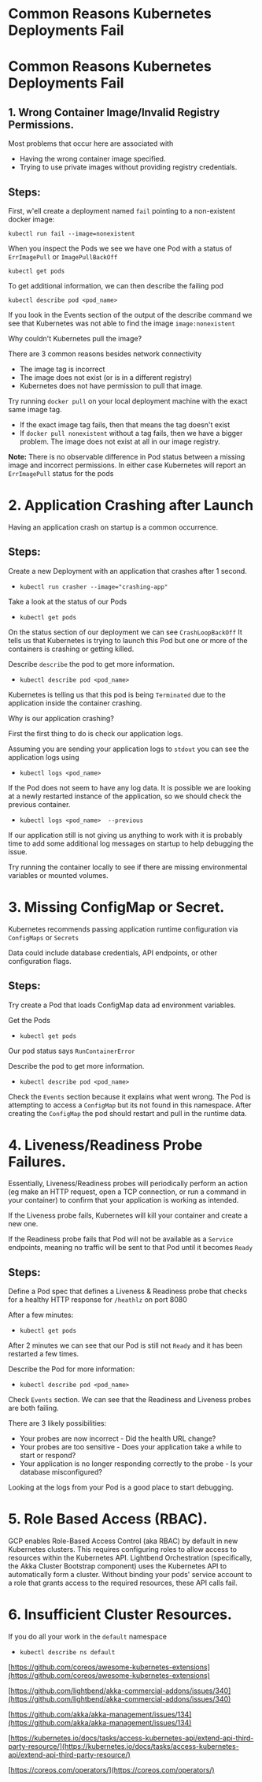 # Common Reasons Kubernetes Deployments Fail

# Common Reasons Kubernetes Deployments Fail

## 1. Wrong Container Image/Invalid Registry Permissions.

Most problems that occur  here are associated with 

- Having the wrong container image specified.
- Trying to use private images without providing registry credentials.

## Steps:

First, w'ell create a deployment named  `fail` pointing to a non-existent docker image: 

`kubectl run fail --image=nonexistent`

When you inspect the Pods we see we have one Pod with a status of `ErrImagePull` or `ImagePullBackOff`

`kubectl get pods` 

To get additional information, we can then describe the failing pod

`kubectl describe pod <pod_name>`

If you look in the Events section of the output of the describe command we see that Kubernetes was not able to find the image `image:nonexistent`

Why couldn't Kubernetes pull the image?

There are 3 common reasons besides network connectivity

- The image tag is incorrect
- The image does not exist (or is in a different registry)
- Kubernetes does not have permission to pull that image.

Try running `docker pull` on your local deployment machine with the exact same image tag. 

- If the exact image tag fails, then  that means the tag doesn't exist
- If `docker pull nonexistent` without a tag fails, then we have a bigger problem. The image does not exist at all in our image registry.

**Note:** There is no observable difference in Pod status between a missing image and incorrect permissions. In either case Kubernetes will report an `ErrImagePull` status for the pods

# 2. Application Crashing after Launch

Having an application crash on startup is a common occurrence. 

## Steps:

Create a new Deployment with an application that crashes after 1 second. 

- `kubectl run crasher --image="crashing-app"`

Take a look at the status of our Pods

- `kubectl get pods`

On the status section of our deployment we can see `CrashLoopBackOff` It tells us that Kubernetes is trying to launch this Pod but one or more of the containers is crashing or getting killed.  

Describe `describe` the pod to get more information. 

- `kubectl describe pod <pod_name>`

Kubernetes is telling us that this pod is being `Terminated` due to the application inside the container crashing. 

Why is our application crashing?

First the first thing to do is check our application logs. 

Assuming you are sending your application logs to `stdout` you can see the application logs using 

- `kubectl logs <pod_name>`

If the Pod does not seem to have any log data. It is possible we are looking at a newly restarted instance of the application, so we should check the previous container. 

- `kubectl logs <pod_name>  --previous`

If our application still is not giving us anything to work with it is probably time to add some additional log messages on startup to help debugging the issue. 

Try running the container locally to see if there are missing environmental variables or mounted volumes. 

# 3. Missing ConfigMap or Secret.

Kubernetes recommends passing application runtime configuration via `ConfigMaps` or `Secrets` 

Data could include database credentials, API endpoints, or other configuration flags. 

## Steps:

Try create a Pod that loads ConfigMap data ad environment variables. 

Get the Pods 

- `kubectl get pods`

Our pod status says `RunContainerError` 

Describe the pod to get more information. 

- `kubectl describe pod <pod_name>`

Check the `Events` section because it explains what went wrong. The Pod is attempting to access a `ConfigMap` but its not found in this namespace. After creating the `ConfigMap` the pod should restart and pull in the runtime data. 

# 4. Liveness/Readiness Probe Failures.

Essentially, Liveness/Readiness probes will periodically perform an action (eg make an HTTP request, open a TCP connection, or run a command in your container) to confirm that your application is working as intended. 

If the Liveness probe fails, Kubernetes will kill your container and create a new one. 

If the Readiness probe fails that Pod will not be available as a `Service` endpoints, meaning no traffic will be sent to that Pod until it becomes `Ready`

## Steps:

Define a Pod spec that defines a Liveness & Readiness probe that checks for a healthy HTTP response for `/heathlz` on port 8080

After a few minutes:

- `kubectl get pods`

After 2 minutes we can see that our Pod is still not `Ready` and it has been restarted a few times. 

Describe the Pod for more information: 

- `kubectl describe pod <pod_name>`

Check `Events` section. We can see that the Readiness and Liveness probes are both failing. 

There are 3 likely possibilities: 

- Your probes are now incorrect - Did the health URL change?
- Your probes are too sensitive - Does your application take a while to start or respond?
- Your application is no longer responding correctly to the probe - Is your database misconfigured?

Looking at the logs from your Pod is a good place to start debugging. 

# 5. Role Based Access (RBAC).

GCP enables Role-Based Access Control (aka RBAC) by default in new Kubernetes clusters. This requires configuring roles to allow access to resources within the Kubernetes API. Lightbend Orchestration (specifically, the Akka Cluster Bootstrap component) uses the Kubernetes API to automatically form a cluster. Without binding your pods' service account to a role that grants access to the required resources, these API calls fail.

# 6. Insufficient Cluster Resources.

If you do all your work in the `default` namespace

- `kubectl describe ns default`

[https://github.com/coreos/awesome-kubernetes-extensions](https://github.com/coreos/awesome-kubernetes-extensions) 

[https://github.com/lightbend/akka-commercial-addons/issues/340](https://github.com/lightbend/akka-commercial-addons/issues/340) 

[https://github.com/akka/akka-management/issues/134](https://github.com/akka/akka-management/issues/134) 

[https://kubernetes.io/docs/tasks/access-kubernetes-api/extend-api-third-party-resource/](https://kubernetes.io/docs/tasks/access-kubernetes-api/extend-api-third-party-resource/)

[https://coreos.com/operators/](https://coreos.com/operators/)